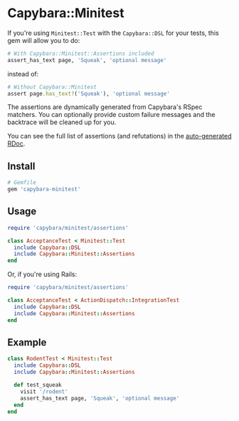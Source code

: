 Capybara::Minitest
==================

If you're using `Minitest::Test` with the `Capybara::DSL` for your tests, this
gem will allow you to do:

```ruby
# With Capybara::Minitest::Assertions included
assert_has_text page, 'Squeak', 'optional message'
```

instead of:

```ruby
# Without Capybara::Minitest
assert page.has_text?('Squeak'), 'optional message'
```

The assertions are dynamically generated from Capybara's RSpec matchers. You can
optionally provide custom failure messages and the backtrace will be cleaned up
for you.

You can see the full list of assertions (and refutations) in the
[auto-generated RDoc](https://github.com/decafdennis/capybara-minitest/blob/master/lib/capybara/minitest/assertions/rdoc.rb).

## Install

```ruby
# Gemfile
gem 'capybara-minitest'
```

## Usage

```ruby
require 'capybara/minitest/assertions'

class AcceptanceTest < Minitest::Test
  include Capybara::DSL
  include Capybara::Minitest::Assertions
end
```

Or, if you're using Rails:

```ruby
require 'capybara/minitest/assertions'

class AcceptanceTest < ActionDispatch::IntegrationTest
  include Capybara::DSL
  include Capybara::Minitest::Assertions
end
```

## Example

```ruby
class RodentTest < Minitest::Test
  include Capybara::DSL
  include Capybara::Minitest::Assertions

  def test_squeak
    visit '/rodent'
    assert_has_text page, 'Squeak', 'optional message'
  end
end
```
